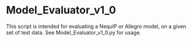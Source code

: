 # Model_Evaluator_v1_0

This script is intended for evaluating a NequIP or Allegro model, on a given 
set of test data. See Model_Evaluator_v1_0.py for usage.
